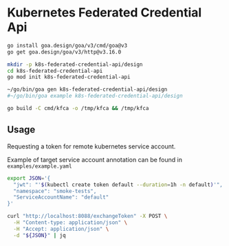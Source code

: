 # Kubernetes Federated Credential Api

```bash
go install goa.design/goa/v3/cmd/goa@v3
go get goa.design/goa/v3/http@v3.16.0

mkdir -p k8s-federated-credential-api/design
cd k8s-federated-credential-api
go mod init k8s-federated-credential-api

~/go/bin/goa gen k8s-federated-credential-api/design
#~/go/bin/goa example k8s-federated-credential-api/design

go build -C cmd/kfca -o /tmp/kfca && /tmp/kfca
```
## Usage
Requesting a token for remote kubernetes service account.

Example of target service account annotation can be found in `examples/example.yaml`

```bash
export JSON='{
  "jwt": "'$(kubectl create token default --duration=1h -n default)'",
  "namespace": "smoke-tests",
  "ServiceAccountName": "default"
}'

curl "http://localhost:8088/exchangeToken" -X POST \
  -H "Content-type: application/json" \
  -H "Accept: application/json" \
  -d "${JSON}" | jq
```
